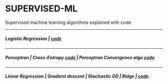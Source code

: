 # SUPERVISED-ML
Supervised machine learning algorithms explained with code

----------------------
##### Logistic Regression | [code](https://github.com/algostatml/SUPERVISED-ML/blob/master/CLASSIFICATION/LogisticRegression.py)
----------------------
##### Perceptron | Cross-Entropy [code](https://github.com/algostatml/SUPERVISED-ML/blob/master/CLASSIFICATION/Perceptron.py) | Perceptron Convergence algo [code](https://github.com/algostatml/SUPERVISED-ML/blob/master/CLASSIFICATION/Perceptron_stepwise.py)
----------------------
##### Linear Regression | Gradient descent | Stochastic GD | Ridge | [code](https://github.com/algostatml/SUPERVISED-ML/blob/master/REGRESSION/Regression.py)
